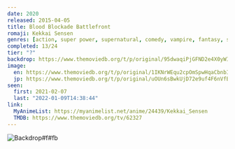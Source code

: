 ```yaml
---
date: 2020
released: 2015-04-05
title: Blood Blockade Battlefront
romaji: Kekkai Sensen
genres: [action, super power, supernatural, comedy, vampire, fantasy, shounen]
completed: 13/24
tier: "?"
backdrop: https://www.themoviedb.org/t/p/original/95dwaqiPjGFND2e4X0yWIzcIjWg.jpg
image:
  en: https://www.themoviedb.org/t/p/original/1IKNrWEqu2cpOmSpwHqaCbnbIzE.jpg
  jp: https://www.themoviedb.org/t/p/original/uOUn6sBwkUjD72e9uf4F6nVfBRv.jpg
seen:
  first: 2021-02-07
  last: "2022-01-09T14:38:44"
link:
  MyAnimeList: https://myanimelist.net/anime/24439/Kekkai_Sensen
  TMDB: https://www.themoviedb.org/tv/62327
---
```



![Backdrop#f#fb](https://www.themoviedb.org/t/p/original/iQFyfYCZh0Y2E3nAOIHF0ZackS9.jpg "Source: TMDB")
